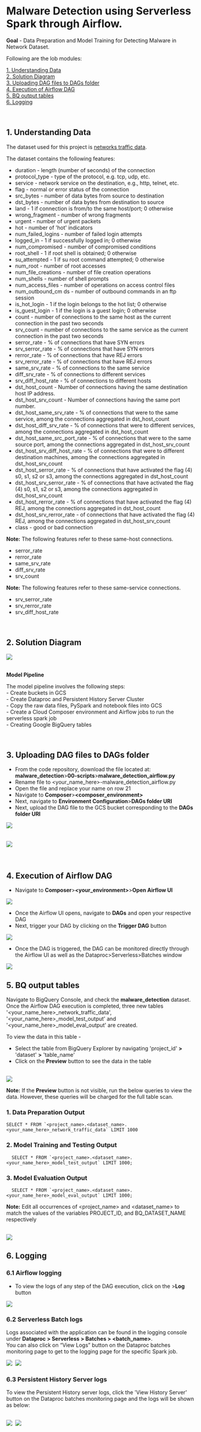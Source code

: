 # Malware Detection using Serverless Spark through Airflow.

**Goal** - Data Preparation and Model Training for Detecting Malware in Network Dataset.

Following are the lob modules:

[1. Understanding Data](instructions/06c_malware_detection_airflow_execution.md#1-understanding-data)<br>
[2. Solution Diagram](instructions/06c_malware_detection_airflow_execution.md#2-solution-diagram)<br>
[3. Uploading DAG files to DAGs folder](instructions/06c_malware_detection_airflow_execution.md#3-uploading-dag-files-to-dags-folder)<br>
[4. Execution of Airflow DAG](instructions/06c_malware_detection_airflow_execution.md#4-execution-of-airflow-dag)<br>
[5. BQ output tables](instructions/06c_malware_detection_airflow_execution.md#5-bq-output-tables)<br>
[6. Logging](instructions/06c_malware_detection_airflow_execution.md#6-logging)<br>

<br>

## 1. Understanding Data

The dataset used for this project is [networks traffic data](01-datasets/network_traffic_dataset.csv). <br>

The dataset contains the following features:

- duration - length (number of seconds) of the connection
- protocol_type - type of the protocol, e.g. tcp, udp, etc.
- service - network service on the destination, e.g., http, telnet, etc.
- flag - normal or error status of the connection
- src_bytes - number of data bytes from source to destination
- dst_bytes - number of data bytes from destination to source
- land - 1 if connection is from/to the same host/port; 0 otherwise
- wrong_fragment - number of wrong fragments
- urgent - number of urgent packets
- hot - number of 'hot' indicators
- num_failed_logins - number of failed login attempts
- logged_in - 1 if successfully logged in; 0 otherwise
- num_compromised - number of compromised conditions
- root_shell - 1 if root shell is obtained; 0 otherwise
- su_attempted - 1 if su root command attempted; 0 otherwise
- num_root - number of root accesses
- num_file_creations - number of file creation operations
- num_shells - number of shell prompts
- num_access_files - number of operations on access control files
- num_outbound_cm ds - number of outbound commands in an ftp session
- is_hot_login - 1 if the login belongs to the hot list; 0 otherwise
- is_guest_login - 1 if the login is a guest login; 0 otherwise
- count - number of connections to the same host as the current connection in the past two seconds
- srv_count - number of connections to the same service as the current connection in the past two seconds
- serror_rate - % of connections that have SYN errors
- srv_serror_rate - % of connections that have SYN errors
- rerror_rate - % of connections that have REJ errors
- srv_rerror_rate - % of connections that have REJ errors
- same_srv_rate - % of connections to the same service
- diff_srv_rate - % of connections to different services
- srv_diff_host_rate - % of connections to different hosts
- dst_host_count - Number of connections having the same destination host IP address.
- dst_host_srv_count - Number of connections having the same port number.
- dst_host_same_srv_rate - % of connections that were to the same service, among the connections aggregated in dst_host_count
- dst_host_diff_srv_rate - % of connections that were to different services, among the connections aggregated in dst_host_count
- dst_host_same_src_port_rate - % of connections that were to the same source port, among the connections aggregated in dst_host_srv_count
- dst_host_srv_diff_host_rate - % of connections that were to different destination machines, among the connections aggregated in dst_host_srv_count
- dst_host_serror_rate - % of connections that have activated the flag (4) s0, s1, s2 or s3, among the connections aggregated in dst_host_count
- dst_host_srv_serror_rate - % of connections that have activated the flag (4) s0, s1, s2 or s3, among the connections aggregated in dst_host_srv_count
- dst_host_rerror_rate  - % of connections that have activated the flag (4) REJ, among the connections aggregated in dst_host_count
- dst_host_srv_rerror_rate - of connections that have activated the flag (4) REJ, among the connections aggregated in dst_host_srv_count
- class - good or bad connection


**Note:** The following features refer to these same-host connections.

- serror_rate
- rerror_rate
- same_srv_rate
- diff_srv_rate
- srv_count

**Note:** The following features refer to these same-service connections.
- srv_serror_rate
- srv_rerror_rate
- srv_diff_host_rate

<br>

## 2. Solution Diagram

<kbd>
<img src=../images/Flow_of_Resources.jpeg />
</kbd>

<br>
<br>

**Model Pipeline**

The model pipeline involves the following steps: <br>
	- Create buckets in GCS <br>
	- Create Dataproc and Persistent History Server Cluster <br>
	- Copy the raw data files, PySpark and notebook files into GCS <br>
	- Create a Cloud Composer environment and Airflow jobs to run the serverless spark job <br>
	- Creating Google BigQuery tables  <br>

<br>

## 3. Uploading DAG files to DAGs folder

* From the code repository, download the file located at: **malware_detection**>**00-scripts**>**malware_detection_airflow.py**
* Rename file to <your_name_here>-malware_detection_airflow.py
* Open the file and replace your name on row 21
* Navigate to **Composer**>**<composer_environment>**
* Next, navigate to **Environment Configuration**>**DAGs folder URI**
* Next, upload the DAG file to the GCS bucket corresponding to the **DAGs folder URI**

<kbd>
<img src=../images/composer_2.png />
</kbd>

<br>
<br>
<br>

<kbd>
<img src=../images/composer_3.png />
</kbd>

<br>
<br>
<br>


## 4. Execution of Airflow DAG

* Navigate to **Composer**>**<your_environment>**>**Open Airflow UI**

<kbd>
<img src=../images/composer_5.png />
</kbd>

<br>

* Once the Airflow UI opens, navigate to **DAGs** and open your respective DAG
* Next, trigger your DAG by clicking on the **Trigger DAG** button

<kbd>
<img src=../images/composer_6.png />
</kbd>

<br>

* Once the DAG is triggered, the DAG can be monitored directly through the Airflow UI as well as the Dataproc>Serverless>Batches window

<kbd>
<img src=../images/composer_7.PNG />
</kbd>

<br>

## 5. BQ output tables

Navigate to BigQuery Console, and check the **malware_detection** dataset. <br>
Once the Airflow DAG execution is completed, three new tables '<your_name_here>_network_traffic_data', '<your_name_here>_model_test_output' and '<your_name_here>_model_eval_output' are created.

To view the data in this table -

* Select the table from BigQuery Explorer by navigating 'project_id' **>** 'dataset' **>** 'table_name'
* Click on the **Preview** button to see the data in the table

<br>

<kbd>
<img src=../images/bq_preview.png />
</kbd>

<br>

**Note:** If the **Preview** button is not visible, run the below queries to view the data. However, these queries will be charged for the full table scan.


### 1. Data Preparation Output

```
SELECT * FROM `<project_name>.<dataset_name>.<your_name_here>_network_traffic_data` LIMIT 1000

```

### 2. Model Training and Testing Output

```
  SELECT * FROM `<project_name>.<dataset_name>.<your_name_here>_model_test_output` LIMIT 1000;
```

### 3. Model Evaluation Output

```
  SELECT * FROM `<project_name>.<dataset_name>.<your_name_here>_model_eval_output` LIMIT 1000;
```

**Note:** Edit all occurrences of <project_name> and <dataset_name> to match the values of the variables PROJECT_ID, and BQ_DATASET_NAME respectively

<br>

<kbd>
<img src=../images/image3.png />
</kbd>

<br>

## 6. Logging

### 6.1 Airflow logging

* To view the logs of any step of the DAG execution, click on the **<DAG step>**>**Log** button <br>

<kbd>
<img src=../images/composer_8.png />
</kbd>

<br>

### 6.2 Serverless Batch logs

Logs associated with the application can be found in the logging console under
**Dataproc > Serverless > Batches > <batch_name>**.
<br> You can also click on “View Logs” button on the Dataproc batches monitoring page to get to the logging page for the specific Spark job.

<kbd>
<img src=../images/image10.png />
</kbd>

<kbd>
<img src=../images/image11.png />
</kbd>

<br>

### 6.3 Persistent History Server logs

To view the Persistent History server logs, click the 'View History Server' button on the Dataproc batches monitoring page and the logs will be shown as below:

<br>

<kbd>
<img src=../images/image12.png />
</kbd>

<kbd>
<img src=../images/image13.png />
</kbd>

<br>
